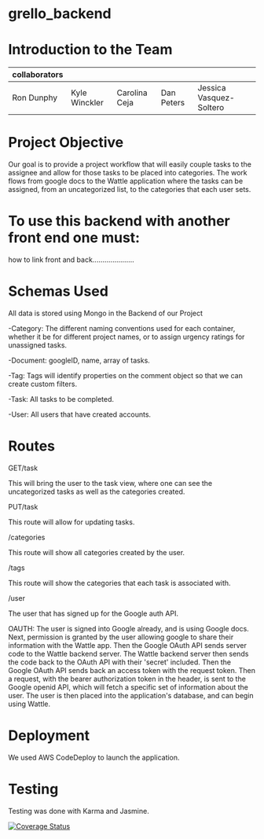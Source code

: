 
# grello_backend


# Introduction to the Team

| collaborators |               |               |            |                         |
|---------------|---------------|---------------|------------|-------------------------|
| Ron Dunphy    | Kyle Winckler | Carolina Ceja | Dan Peters | Jessica Vasquez-Soltero |

# Project Objective

Our goal is to provide a project workflow that will easily couple tasks to the assignee and allow for those tasks to be placed into categories.  The work flows from google docs to the Wattle application where the tasks can be assigned, from an uncategorized list, to the categories that each user sets.

# To use this backend with another front end one must:

how to link front and back.....................

# Schemas Used

All data is stored using Mongo in the Backend of our Project

-Category: The different naming conventions used for each container, whether it be
 for different project names, or to assign urgency ratings for unassigned tasks.

-Document: googleID, name, array of tasks.

-Tag: Tags will identify properties on the comment object so that we can create custom filters.

-Task: All tasks to be completed.

-User: All users that have created accounts.

# Routes

 GET/task

 This will bring the user to the task view, where one can see the uncategorized tasks as well as the categories created.

 PUT/task

 This route will allow for updating tasks.

 /categories

 This route will show all categories created by the user.

 /tags

 This route will show the categories that each task is associated with.  

 /user

 The user that has signed up for the Google auth API.

 OAUTH:
 The user is signed into Google already, and is using Google docs.  Next, permission is granted by the user allowing google to share their information with the Wattle app.  Then the Google OAuth API sends server code to the Wattle backend server.  The Wattle backend server then sends the code back to the OAuth API with their 'secret' included.  Then the Google OAuth API sends back an access token with the request token. Then a request, with the bearer authorization token in the header, is sent to the Google openid API, which will fetch a specific set of information about the user.  The user is then placed into the application's database, and can begin using Wattle.

# Deployment

We used AWS CodeDeploy to launch the application.

# Testing

Testing was done with Karma and Jasmine.

[![Coverage Status](https://coveralls.io/repos/github/grello-project/grello-backend/badge.svg?branch=staging)](https://coveralls.io/github/grello-project/grello-backend?branch=staging)

